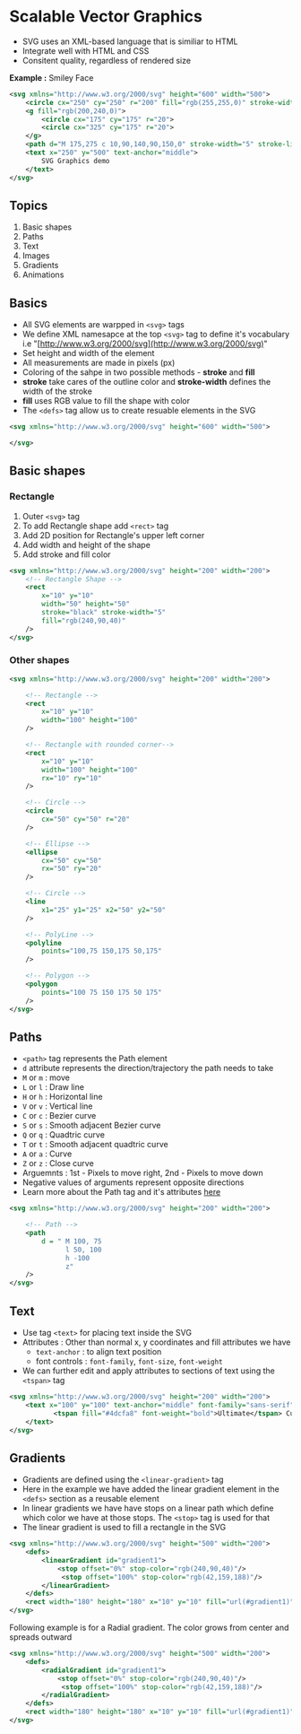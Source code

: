 # Scalable Vector Graphics

* SVG uses an XML-based language that is similiar to HTML
* Integrate well with HTML and CSS
* Consitent quality, regardless of rendered size

**Example :**  Smiley Face
```xml
<svg xmlns="http://www.w3.org/2000/svg" height="600" width="500">
    <circle cx="250" cy="250" r="200" fill="rgb(255,255,0)" stroke-width="5"/>
    <g fill="rgb(200,240,0)">
        <circle cx="175" cy="175" r="20">
        <circle cx="325" cy="175" r="20">
    </g>
    <path d="M 175,275 c 10,90,140,90,150,0" stroke-width="5" stroke-linecap="round" fill="transparent"/>
    <text x="250" y="500" text-anchor="middle">
        SVG Graphics demo
    </text>
</svg>
```
## Topics
1. Basic shapes
2. Paths
3. Text
4. Images
5. Gradients
6. Animations


## Basics
* All SVG elements are warpped in `<svg>` tags
* We define XML namesapce at the top `<svg>` tag to define it's vocabulary i.e "[http://www.w3.org/2000/svg](http://www.w3.org/2000/svg)"
* Set height and width of the element
* All measurements are made in pixels (px)
* Coloring of the sahpe in two possible methods - **stroke** and **fill**
* **stroke** take cares of the outline color and **stroke-width** defines the width of the stroke
* **fill** uses RGB value to fill the shape with color
* The `<defs>` tag allow us to create resuable elements in the SVG

```xml
<svg xmlns="http://www.w3.org/2000/svg" height="600" width="500">

</svg>
```

## Basic shapes
### Rectangle
1. Outer `<svg>` tag
2. To add Rectangle shape add `<rect>` tag
3. Add 2D position for Rectangle's upper left corner
4. Add width and height of the shape
7. Add stroke and fill color

```xml
<svg xmlns="http://www.w3.org/2000/svg" height="200" width="200">
    <!-- Rectangle Shape -->
    <rect
        x="10" y="10"
        width="50" height="50"
        stroke="black" stroke-width="5"
        fill="rgb(240,90,40)"
    />
</svg>
```

### Other shapes
```xml
<svg xmlns="http://www.w3.org/2000/svg" height="200" width="200">

    <!-- Rectangle -->
    <rect
        x="10" y="10"
        width="100" height="100"
    />

    <!-- Rectangle with rounded corner-->
    <rect
        x="10" y="10"
        width="100" height="100"
        rx="10" ry="10"
    />

    <!-- Circle -->
    <circle
        cx="50" cy="50" r="20"
    />

    <!-- Ellipse -->
    <ellipse
        cx="50" cy="50"
        rx="50" ry="20"
    />

    <!-- Circle -->
    <line
        x1="25" y1="25" x2="50" y2="50"
    />

    <!-- PolyLine -->
    <polyline
        points="100,75 150,175 50,175"
    />

    <!-- Polygon -->
    <polygon
        points="100 75 150 175 50 175"
    />
</svg>
```

## Paths
* `<path>` tag represents the Path element
* `d` attribute represents the direction/trajectory the path needs to take
* `M` or `m` : move
* `L` or `l` : Draw line
* `H` or `h` : Horizontal line
* `V` or `v` : Vertical line
* `C` or `c` : Bezier curve
* `S` or `s` : Smooth adjacent Bezier curve
* `Q` or `q` : Quadtric curve
* `T` or `t` : Smooth adjacent quadtric curve
* `A` or `a` : Curve
* `Z` or `z` : Close curve
* Arguemnts : 1st - Pixels to move right, 2nd - Pixels to move down
* Negative values of arguments represent opposite directions
* Learn more about the Path tag and it's attributes [here](https://developer.mozilla.org/en-US/docs/Web/SVG/Tutorial/Paths)
```xml
<svg xmlns="http://www.w3.org/2000/svg" height="200" width="200">

    <!-- Path -->
    <path
        d = " M 100, 75
              l 50, 100
              h -100
              z"
    />
</svg>
```

## Text
* Use tag `<text>` for placing text inside the SVG
* Attributes : Other than normal x, y coordinates and fill attributes we have
  * `text-anchor` : to align text position
  * font controls : `font-family`, `font-size`, `font-weight`
* We can further edit and apply attributes to sections of text using the `<tspan>` tag

```xml
<svg xmlns="http://www.w3.org/2000/svg" height="200" width="200">
    <text x="100" y="100" text-anchor="middle" font-family="sans-serif" fill="#a593c2" font-size="25">
           <tspan fill="#4dcfa8" font-weight="bold">Ultimate</tspan> Custom Pie Maker
    </text>
</svg>
```

## Gradients
* Gradients are defined using the `<linear-gradient>` tag
* Here in the example we have added the linear gradient element in the `<defs>` section as a reusable element
* In linear gradients we have have stops on a linear path which define which color we have at those stops. The `<stop>` tag is used for that
* The linear gradient is used to fill a rectangle in the SVG

```xml
<svg xmlns="http://www.w3.org/2000/svg" height="500" width="200">
    <defs>
        <linearGradient id="gradient1">
            <stop offset="0%" stop-color="rgb(240,90,40)"/>
             <stop offset="100%" stop-color="rgb(42,159,188)"/>
        </linearGradient>
    </defs>
    <rect width="180" height="180" x="10" y="10" fill="url(#gradient1)"/>
</svg>
```

Following example is for a Radial gradient. The color grows from center and spreads outward
```xml
<svg xmlns="http://www.w3.org/2000/svg" height="500" width="200">
    <defs>
        <radialGradient id="gradient1">
            <stop offset="0%" stop-color="rgb(240,90,40)"/>
             <stop offset="100%" stop-color="rgb(42,159,188)"/>
        </radialGradient>
    </defs>
    <rect width="180" height="180" x="10" y="10" fill="url(#gradient1)"/>
</svg>
```